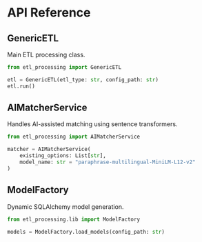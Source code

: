 # API Reference

## GenericETL
Main ETL processing class.

```python
from etl_processing import GenericETL

etl = GenericETL(etl_type: str, config_path: str)
etl.run()
```

## AIMatcherService
Handles AI-assisted matching using sentence transformers.

```python
from etl_processing import AIMatcherService

matcher = AIMatcherService(
    existing_options: List[str],
    model_name: str = "paraphrase-multilingual-MiniLM-L12-v2"
)
```

## ModelFactory
Dynamic SQLAlchemy model generation.

```python
from etl_processing.lib import ModelFactory

models = ModelFactory.load_models(config_path: str)
```